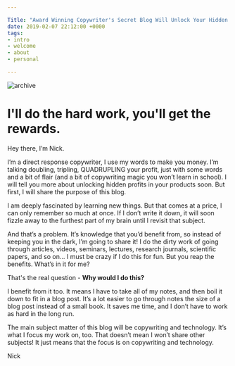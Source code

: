 ```yaml
---

Title: "Award Winning Copywriter's Secret Blog Will Unlock Your Hidden Brainpower."
date: 2019-02-07 22:12:00 +0000
tags:
- intro
- welcome
- about
- personal

---
```

![archive]({{site.url}}{{site.baseurl}}/images/archivesthin.png)


# I'll do the hard work, you'll get the rewards. 

Hey there, I’m Nick. 

I’m a direct response copywriter, I use my words to make you money. I’m talking doubling, tripling, QUADRUPLING your profit, just with some words and a bit of flair (and a bit of copywriting magic you won’t learn in school). I will tell you more about unlocking hidden profits in your products soon. But first, I will share the purpose of this blog.

I am deeply fascinated by learning new things. But that comes at a price, I can only remember so much at once. If I don’t write it down, it will soon fizzle away to the furthest part of my brain until I revisit that subject. 

And that’s a problem. It’s knowledge that you’d benefit from, so instead of keeping you in the dark, I’m going to share it! I do the dirty work of going through articles, videos, seminars, lectures, research journals, scientific papers, and so on... I must be crazy if I do this for fun. But you reap the benefits. What’s in it for me?

That's the real question - **Why would I do this?**

I benefit from it too. It means I have to take all of my notes, and then boil it down to fit in a blog post. It’s a lot easier to go through notes the size of a blog post instead of a small book. It saves me time, and I don’t have to work as hard in the long run. 

The main subject matter of this blog will be copywriting and technology. It’s what I focus my work on, too. That doesn’t mean I won’t share other subjects! It just means that the focus is on copywriting and technology. 

Nick
